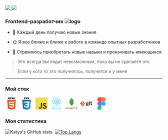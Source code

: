 <div>
<a href="https://t.me/+79199006753" target="_blank">
  <img src="https://img.shields.io/badge/Telegram-2CA5E0?style=for-the-badge&logo=telegram&logoColor=white">
</a>
<a href="https://wa.me/+79199006753" target="_blank">
  <img src="https://img.shields.io/badge/WhatsApp-25D366?style=for-the-badge&logo=whatsapp&logoColor=white">
</a>


<h3 >Frontend-разработчик <img size=30 src="https://cdn-icons-png.flaticon.com/512/861/861054.png?w=740&t=st=1666958721~exp=1666959321~hmac=75d20b7b3165945172a0382c75e31fc7420361451f3252f0a181768889f852ad" alt="logo" width="20" heigh="20"/>
</h3>


- :memo: Каждый день получаю новые знания

- :sun_with_face: Я все ближе и ближе к работе в команде опытных разработчиков

- :hammer: Стремлюсь приобретать новые навыки и прокачивать имеющиеся

> Это всегда выглядит невозможным, пока вы не сделаете это
> 
>  Если у кого то это получилось, получится и у меня
***

<h3>Мой стек</h3>
<div>
<img src="https://github.com/devicons/devicon/blob/master/icons/html5/html5-original-wordmark.svg" alt="HTML" width="40">&nbsp;
<img src="https://github.com/devicons/devicon/blob/master/icons/css3/css3-original-wordmark.svg" alt="CSS" width="40">&nbsp;
<img src="https://github.com/devicons/devicon/blob/master/icons/javascript/javascript-original.svg" alt="JS" width="40">&nbsp;
<img src="https://github.com/devicons/devicon/blob/master/icons/react/react-original-wordmark.svg" alt="React" width="40">&nbsp;
<img src="https://github.com/devicons/devicon/blob/master/icons/mongodb/mongodb-original-wordmark.svg" alt="MongoDB" width="40">&nbsp;
<img src="https://github.com/devicons/devicon/blob/master/icons/git/git-original-wordmark.svg" alt="Git" width="40">&nbsp;
<img src="https://github.com/devicons/devicon/blob/master/icons/figma/figma-original.svg" alt="Figma" width="40">&nbsp;
</div>

<h3>Моя статистика</h3>

![Katya's GitHub stats](https://github-readme-stats.vercel.app/api?username=gutkati&show_icons=true)&nbsp;
[![Top Langs](https://github-readme-stats.vercel.app/api/top-langs/?username=gutkati&layout=compact)](https://github.com/gutkati/github-readme-stats)

<!--
<h1 align="center"> Привет 👋 </h1>
**gutkati/gutkati** is a ✨ _special_ ✨ repository because its `README.md` (this file) appears on your GitHub profile.

Here are some ideas to get you started:

- 🔭 I’m currently working on ...
- 🌱 I’m currently learning ...
- 👯 I’m looking to collaborate on ...
- 🤔 I’m looking for help with ...
- 💬 Ask me about ...
- 📫 How to reach me: ...
- 😄 Pronouns: ...
- ⚡ Fun fact: ...
-->
